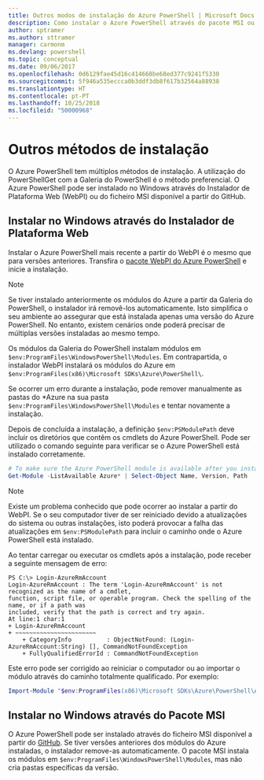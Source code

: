 ```yaml
---
title: Outros modos de instalação do Azure PowerShell | Microsoft Docs
description: Como instalar o Azure PowerShell através do pacote MSI ou do Instalador de Plataforma Web.
author: sptramer
ms.author: sttramer
manager: carmonm
ms.devlang: powershell
ms.topic: conceptual
ms.date: 09/06/2017
ms.openlocfilehash: 0d6129fae45d16c414668be68ed377c9241f5330
ms.sourcegitcommit: 5f946a535eccca0b3ddf3db8f617b32564a88938
ms.translationtype: HT
ms.contentlocale: pt-PT
ms.lasthandoff: 10/25/2018
ms.locfileid: "50000968"
---
```

# <a name="other-installation-methods"></a>Outros métodos de instalação

O Azure PowerShell tem múltiplos métodos de instalação. A utilização do PowerShellGet com a Galeria do PowerShell é o método preferencial. O Azure PowerShell pode ser instalado no Windows através do Instalador de Plataforma Web (WebPI) ou do ficheiro MSI disponível a partir do GitHub.
 
## <a name="install-on-windows-using-the-web-platform-installer"></a>Instalar no Windows através do Instalador de Plataforma Web

Instalar o Azure PowerShell mais recente a partir do WebPI é o mesmo que para versões anteriores.
Transfira o [pacote WebPI do Azure PowerShell](http://aka.ms/webpi-azps) e inicie a instalação.

> [!NOTE]
> Se tiver instalado anteriormente os módulos do Azure a partir da Galeria do PowerShell, o instalador irá removê-los automaticamente. Isto simplifica o seu ambiente ao assegurar que está instalada apenas uma versão do Azure PowerShell. No entanto, existem cenários onde poderá precisar de múltiplas versões instaladas ao mesmo tempo.
>
> Os módulos da Galeria do PowerShell instalam módulos em `$env:ProgramFiles\WindowsPowerShell\Modules`. Em contrapartida, o instalador WebPI instalará os módulos do Azure em `$env:ProgramFiles(x86)\Microsoft SDKs\Azure\PowerShell\`.
>
> Se ocorrer um erro durante a instalação, pode remover manualmente as pastas do \*Azure na sua pasta `$env:ProgramFiles\WindowsPowerShell\Modules` e tentar novamente a instalação.

Depois de concluída a instalação, a definição `$env:PSModulePath` deve incluir os diretórios que contêm os cmdlets do Azure PowerShell. Pode ser utilizado o comando seguinte para verificar se o Azure PowerShell está instalado corretamente.

```powershell
# To make sure the Azure PowerShell module is available after you install
Get-Module -ListAvailable Azure* | Select-Object Name, Version, Path
```

> [!NOTE]
> Existe um problema conhecido que pode ocorrer ao instalar a partir do WebPI. Se o seu computador tiver de ser reiniciado devido a atualizações do sistema ou outras instalações, isto poderá provocar a falha das atualizações em `$env:PSModulePath` para incluir o caminho onde o Azure PowerShell está instalado.

Ao tentar carregar ou executar os cmdlets após a instalação, pode receber a seguinte mensagem de erro:

```output
PS C:\> Login-AzureRmAccount
Login-AzureRmAccount : The term 'Login-AzureRmAccount' is not recognized as the name of a cmdlet,
function, script file, or operable program. Check the spelling of the name, or if a path was
included, verify that the path is correct and try again.
At line:1 char:1
+ Login-AzureRmAccount
+ ~~~~~~~~~~~~~~~~~~~~~~~
    + CategoryInfo          : ObjectNotFound: (Login-AzureRmAccount:String) [], CommandNotFoundException
    + FullyQualifiedErrorId : CommandNotFoundException
```

Este erro pode ser corrigido ao reiniciar o computador ou ao importar o módulo através do caminho totalmente qualificado. Por exemplo:

```powershell
Import-Module "$env:ProgramFiles(x86)\Microsoft SDKs\Azure\PowerShell\AzureRM.psd1"
```

## <a name="install-on-windows-using-the-msi-package"></a>Instalar no Windows através do Pacote MSI

O Azure PowerShell pode ser instalado através do ficheiro MSI disponível a partir do [GitHub](https://github.com/Azure/azure-powershell/releases/latest). Se tiver versões anteriores dos módulos do Azure instaladas, o instalador remove-as automaticamente. O pacote MSI instala os módulos em `$env:ProgramFiles\WindowsPowerShell\Modules`, mas não cria pastas específicas da versão.

